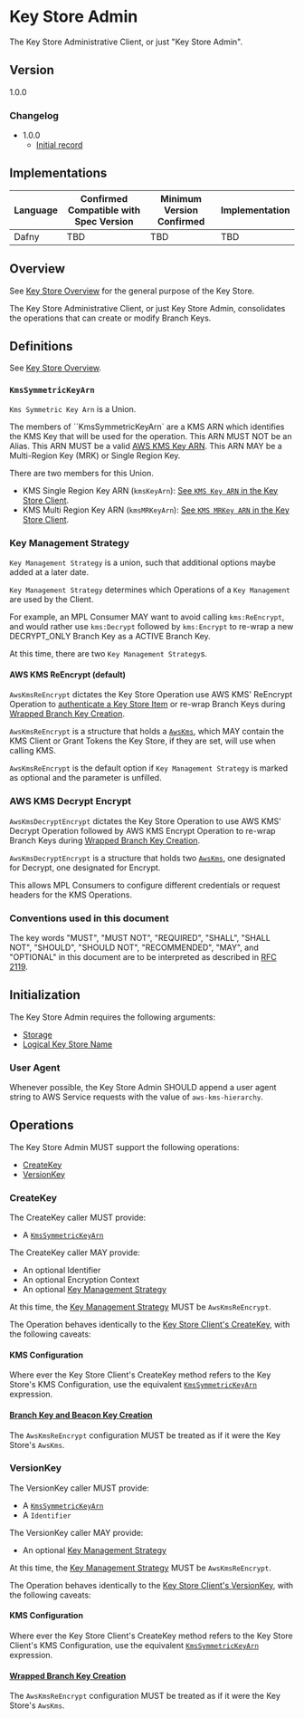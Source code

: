 [//]: # "Copyright Amazon.com Inc. or its affiliates. All Rights Reserved."
[//]: # "SPDX-License-Identifier: CC-BY-SA-4.0"

# Key Store Admin

The Key Store Administrative Client,
or just "Key Store Admin".

## Version

1.0.0

### Changelog

- 1.0.0
  - [Initial record](../changes/2025-01-17_key-store-admin/background.md)

## Implementations

| Language | Confirmed Compatible with Spec Version | Minimum Version Confirmed | Implementation |
| -------- |----------------------------------------| ------------------------- |----------------|
| Dafny    | TBD                                    | TBD                       | TBD            |

## Overview

See [Key Store Overview](../branch-key-store.md#overview)
for the general purpose of the Key Store.

The Key Store Administrative Client,
or just Key Store Admin,
consolidates the operations that can create
or modify Branch Keys.

## Definitions

See [Key Store Overview](../branch-key-store.md#definitions).

### `KmsSymmetricKeyArn`

`Kms Symmetric Key Arn` is a Union.

The members of ``KmsSymmetricKeyArn` are a KMS ARN which identifies the KMS Key
that will be used for the operation.
This ARN MUST NOT be an Alias.
This ARN MUST be a valid
[AWS KMS Key ARN](./aws-kms/aws-kms-key-arn.md#a-valid-aws-kms-arn).
This ARN MAY be a Multi-Region Key (MRK) or Single Region Key.

There are two members for this Union.

- KMS Single Region Key ARN (`kmsKeyArn`): [See `KMS Key ARN` in the Key Store Client](../branch-key-store.md#aws-kms-configuration).
- KMS Multi Region Key ARN (`kmsMRKeyArn`): [See `KMS MRKey ARN` in the Key Store Client](../branch-key-store.md#aws-kms-configuration).

### Key Management Strategy

`Key Management Strategy` is a union,
such that additional options maybe added at a later date.

`Key Management Strategy` determines which Operations
of a `Key Management` are used by the Client.

For example,
an MPL Consumer MAY want to avoid calling `kms:ReEncrypt`,
and would rather use `kms:Decrypt` followed by `kms:Encrypt`
to re-wrap a new DECRYPT_ONLY Branch Key as a ACTIVE Branch Key.

At this time,
there are two
`Key Management Strategy`s.

#### AWS KMS ReEncrypt (default)

`AwsKmsReEncrypt` dictates the Key Store Operation use
AWS KMS' ReEncrypt Operation to
[authenticate a Key Store Item](../branch-key-store.md#authenticating-a-keystore-item)
or re-wrap Branch Keys
during [Wrapped Branch Key Creation](../branch-key-store.md#wrapped-branch-key-creation).

`AwsKmsReEncrypt` is a structure that holds a [`AwsKms`](../branch-key-store.md#awskms),
which MAY contain the KMS Client
or Grant Tokens the Key Store,
if they are set,
will use when calling KMS.

`AwsKmsReEncrypt` is the default option if
`Key Management Strategy` is marked as optional
and the parameter is unfilled.

### AWS KMS Decrypt Encrypt

`AwsKmsDecryptEncrypt` dictates the Key Store Operation to use
AWS KMS' Decrypt Operation followed by AWS KMS Encrypt Operation
to re-wrap Branch Keys
during [Wrapped Branch Key Creation](../branch-key-store.md#wrapped-branch-key-creation).

`AwsKmsDecryptEncrypt` is a structure that holds two [`AwsKms`](../branch-key-store.md#awskms),
one designated for Decrypt,
one designated for Encrypt.

This allows MPL Consumers to configure different
credentials or request headers for the KMS Operations.

### Conventions used in this document

The key words "MUST", "MUST NOT", "REQUIRED", "SHALL", "SHALL NOT", "SHOULD", "SHOULD NOT", "RECOMMENDED", "MAY", and "OPTIONAL"
in this document are to be interpreted as described in [RFC 2119](https://tools.ietf.org/html/rfc2119).

## Initialization

The Key Store Admin requires the following arguments:

- [Storage](../branch-key-store.md#storage)
- [Logical Key Store Name](../branch-key-store.md##logical-keystore-name)

### User Agent

Whenever possible,
the Key Store Admin SHOULD
append a user agent string to AWS Service requests with
the value of `aws-kms-hierarchy`.

## Operations

The Key Store Admin MUST support the following operations:

- [CreateKey](#createkey)
- [VersionKey](#versionkey)

### CreateKey

The CreateKey caller MUST provide:

- A [`KmsSymmetricKeyArn`](#kmssymmetrickeyarn)

The CreateKey caller MAY provide:

- An optional Identifier
- An optional Encryption Context
- An optional [Key Management Strategy](#key-management-strategy)

At this time,
the [Key Management Strategy](#key-management-strategy) MUST be `AwsKmsReEncrypt`.

The Operation behaves identically to the [Key Store Client's CreateKey](./branch-key-store.md#createkey),
with the following caveats:

#### KMS Configuration

Where ever the Key Store Client's CreateKey method refers to the Key Store's KMS Configuration,
use the equivalent [`KmsSymmetricKeyArn`](#kmssymmetrickeyarn) expression.

#### [Branch Key and Beacon Key Creation](./branch-key-store.md#branch-key-and-beacon-key-creation)

The `AwsKmsReEncrypt` configuration MUST be treated as if it were the Key Store's `AwsKms`.

### VersionKey

The VersionKey caller MUST provide:

- A [`KmsSymmetricKeyArn`](#kmssymmetrickeyarn)
- A `Identifier`

The VersionKey caller MAY provide:

- An optional [Key Management Strategy](#key-management-strategy)

At this time,
the [Key Management Strategy](#key-management-strategy) MUST be `AwsKmsReEncrypt`.

The Operation behaves identically to the [Key Store Client's VersionKey](./branch-key-store.md#versionkey),
with the following caveats:

#### KMS Configuration

Where ever the Key Store Client's CreateKey method refers to the Key Store Client's KMS Configuration,
use the equivalent [`KmsSymmetricKeyArn`](#kmssymmetrickeyarn) expression.

#### [Wrapped Branch Key Creation](./branch-key-store.md#wrapped-branch-key-creation)

The `AwsKmsReEncrypt` configuration MUST be treated as if it were the Key Store's `AwsKms`.

<!--  LocalWords:  MRK AwsKms grantTokenList kmsClient ReEncrypt  -->
<!--  LocalWords:  AwsKmsReEncrypt keystore AwsKmsDecryptEncrypt  -->
<!--  LocalWords:  Admin ReEncrypt Changelog aws arn createkey -->
<!--  LocalWords:  AwsCryptographyKeyStoreOperations versionkey GenerateDataKeyWithoutPlaintext -->
